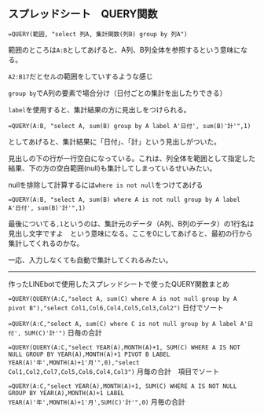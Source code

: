 ## スプレッドシート　QUERY関数

`=QUERY(範囲, "select 列A, 集計関数(列B) group by 列A")`

範囲のところは`A:B`としてあげると、A列、B列全体を参照するという意味になる。

`A2:B17`だとセルの範囲をしていするような感じ

`group by`でA列の要素で場合分け（日付ごとの集計を出したりできる）

`label`を使用すると、集計結果の方に見出しをつけられる。

`=QUERY(A:B, "select A, sum(B) group by A label A'日付', sum(B)'計'",1)`

としてあげると、集計結果に「日付」、「計」という見出しがついた。

見出しの下の行が一行空白になっている。これは、列全体を範囲として指定した結果、下の方の空白範囲(null)も集計してしまっているせいみたい。

nullを排除して計算するには`where is not null`をつけてあげる

`=QUERY(A:B, "select A, sum(B) where A is not null group by A label A'日付', sum(B)'計'",1)`

最後についてる`,1`というのは、集計元のデータ（A列、B列のデータ）の1行名は見出し文字ですよ　という意味になる。ここを0にしてあげると、最初の行から集計してくれるのかな。

一応、入力しなくても自動で集計してくれるみたい。

--- 

作ったLINEbotで使用したスプレッドシートで使ったQUERY関数まとめ

`=QUERY(QUERY(A:C,"select A, sum(C) where A is not null group by A pivot B"),"select Col1,Col6,Col4,Col5,Col3,Col2")` 日付でソート

`=QUERY(A:C,"select A, sum(C) where C is not null group by A label A'日付', SUM(C)'計'")` 日毎の合計

`=QUERY(QUERY(A:C,"select YEAR(A),MONTH(A)+1, SUM(C) WHERE A IS NOT NULL GROUP BY YEAR(A),MONTH(A)+1 PIVOT B LABEL YEAR(A)'年',MONTH(A)+1'月'",0),"select Col1,Col2,Col7,Col5,Col6,Col4,Col3")` 月毎の合計　項目でソート

`=QUERY(A:C,"select YEAR(A),MONTH(A)+1, SUM(C) WHERE A IS NOT NULL GROUP BY YEAR(A),MONTH(A)+1 LABEL YEAR(A)'年',MONTH(A)+1'月',SUM(C)'計'",0)` 月毎の合計


